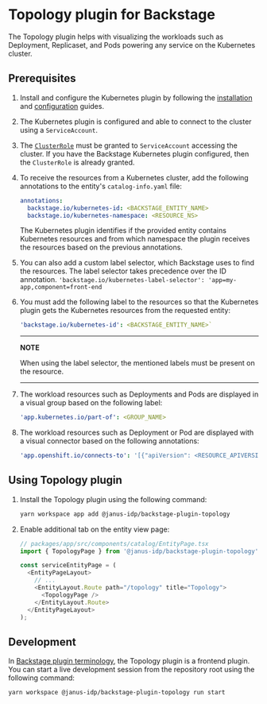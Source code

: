 # Topology plugin for Backstage

The Topology plugin helps with visualizing the workloads such as Deployment, Replicaset, and Pods powering any service on the Kubernetes cluster.

## Prerequisites

1. Install and configure the Kubernetes plugin by following the [installation](https://backstage.io/docs/features/kubernetes/installation) and [configuration](https://backstage.io/docs/features/kubernetes/configuration) guides.
2. The Kubernetes plugin is configured and able to connect to the cluster using a `ServiceAccount`.
3. The [`ClusterRole`](https://backstage.io/docs/features/kubernetes/configuration#role-based-access-control) must be granted to `ServiceAccount` accessing the cluster. If you have the Backstage Kubernetes plugin configured, then the `ClusterRole` is already granted.
4. To receive the resources from a Kubernetes cluster, add the following annotations to the entity's `catalog-info.yaml` file:

   ```yaml
   annotations:
     backstage.io/kubernetes-id: <BACKSTAGE_ENTITY_NAME>
     backstage.io/kubernetes-namespace: <RESOURCE_NS>
   ```

   The Kubernetes plugin identifies if the provided entity contains Kubernetes resources and from which namespace the plugin receives the resources based on the previous annotations.

5. You can also add a custom label selector, which Backstage uses to find the resources. The label selector takes precedence over the ID annotation.
   `'backstage.io/kubernetes-label-selector': 'app=my-app,component=front-end`
6. You must add the following label to the resources so that the Kubernetes plugin gets the Kubernetes resources from the requested entity:

   ```yaml
   'backstage.io/kubernetes-id': <BACKSTAGE_ENTITY_NAME>`
   ```

   ***

   **NOTE**

   When using the label selector, the mentioned labels must be present on the resource.

   ***

7. The workload resources such as Deployments and Pods are displayed in a visual group based on the following label:
   ```yaml
   'app.kubernetes.io/part-of': <GROUP_NAME>
   ```
8. The workload resources such as Deployment or Pod are displayed with a visual connector based on the following annotations:
   ```yaml
   'app.openshift.io/connects-to': '[{"apiVersion": <RESOURCE_APIVERSION>,"kind": <RESOURCE_KIND>,"name": <RESOURCE_NAME>}]'
   ```

## Using Topology plugin

1. Install the Topology plugin using the following command:

   ```bash
   yarn workspace app add @janus-idp/backstage-plugin-topology
   ```

2. Enable additional tab on the entity view page:

   ```ts
   // packages/app/src/components/catalog/EntityPage.tsx
   import { TopologyPage } from '@janus-idp/backstage-plugin-topology';

   const serviceEntityPage = (
     <EntityPageLayout>
       // ...
       <EntityLayout.Route path="/topology" title="Topology">
         <TopologyPage />
       </EntityLayout.Route>
     </EntityPageLayout>
   );
   ```

## Development

In [Backstage plugin terminology](https://backstage.io/docs/local-dev/cli-build-system#package-roles), the Topology plugin is a frontend plugin. You can start a live development session from the repository root using the following command:

```
yarn workspace @janus-idp/backstage-plugin-topology run start
```
